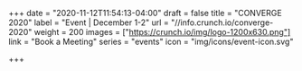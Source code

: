 +++
date = "2020-11-12T11:54:13-04:00"
draft = false
title = "CONVERGE 2020"
label = "Event | December 1-2"
url = "//info.crunch.io/converge-2020"
weight = 200
images = ["https://crunch.io/img/logo-1200x630.png"]
link = "Book a Meeting"
series = "events"
icon = "img/icons/event-icon.svg"

+++
